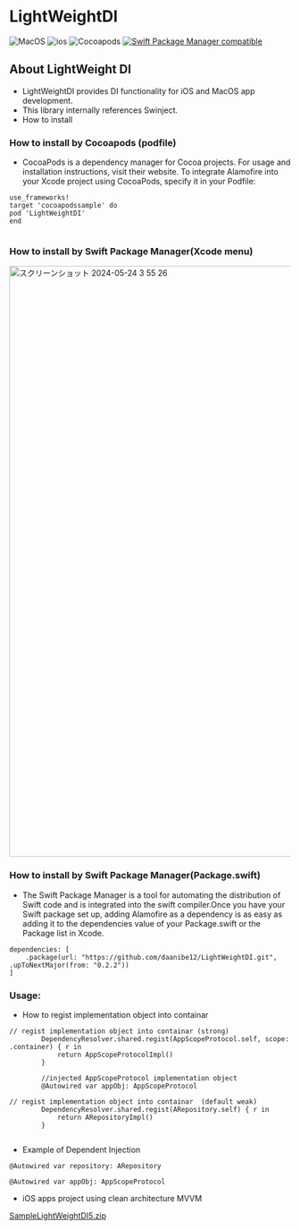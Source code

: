 
# LightWeightDI
![MacOS](https://img.shields.io/badge/MacOS-13+-green)
![ios](https://img.shields.io/badge/ios-16+-red)
![Cocoapods](https://img.shields.io/badge/Cocoapods-0.2.2-blue)
[![Swift Package Manager compatible](https://img.shields.io/badge/Swift%20Package%20Manager-compatible-brightgreen.svg)](https://github.com/apple/swift-package-manager)

## About LightWeight DI
- LightWeightDI provides DI functionality for iOS and MacOS app development.
- This library internally references Swinject.
- How to install
### How to install by Cocoapods (podfile)
- CocoaPods is a dependency manager for Cocoa projects. For usage and installation instructions, visit their website. To integrate Alamofire into your Xcode project using CocoaPods, specify it in your Podfile:
```
use_frameworks!
target 'cocoapodssample' do
pod 'LightWeightDI'
end


```

### How to install by Swift Package Manager(Xcode menu)
<img width="1056" alt="スクリーンショット 2024-05-24 3 55 26" src="https://github.com/daanibe12/LightWeightDI/assets/170229202/f97c02da-bfe6-44e0-9be2-8c6ddd7e1ac4">

### How to install by Swift Package Manager(Package.swift)
- The Swift Package Manager is a tool for automating the distribution of Swift code and is integrated into the swift compiler.Once you have your Swift package set up, adding Alamofire as a dependency is as easy as adding it to the dependencies value of your Package.swift or the Package list in Xcode.

```
dependencies: [
    .package(url: "https://github.com/daanibe12/LightWeightDI.git", .upToNextMajor(from: "0.2.2"))
]
```

### Usage:
- How to regist implementation object into containar
```
// regist implementation object into containar (strong)
        DependencyResolver.shared.regist(AppScopeProtocol.self, scope: .container) { r in
            return AppScopeProtocolImpl()
        }

        //injected AppScopeProtocol implementation object
        @Autowired var appObj: AppScopeProtocol

// regist implementation object into containar  (default weak)
        DependencyResolver.shared.regist(ARepository.self) { r in
            return ARepositoryImpl()
        }


```

- Example of Dependent Injection
  
`@Autowired var repository: ARepository`

`@Autowired var appObj: AppScopeProtocol`


- iOS apps project using clean architecture MVVM

[SampleLightWeightDI5.zip](https://github.com/daanibe12/LightWeightDI/files/15502655/SampleLightWeightDI5.zip)

